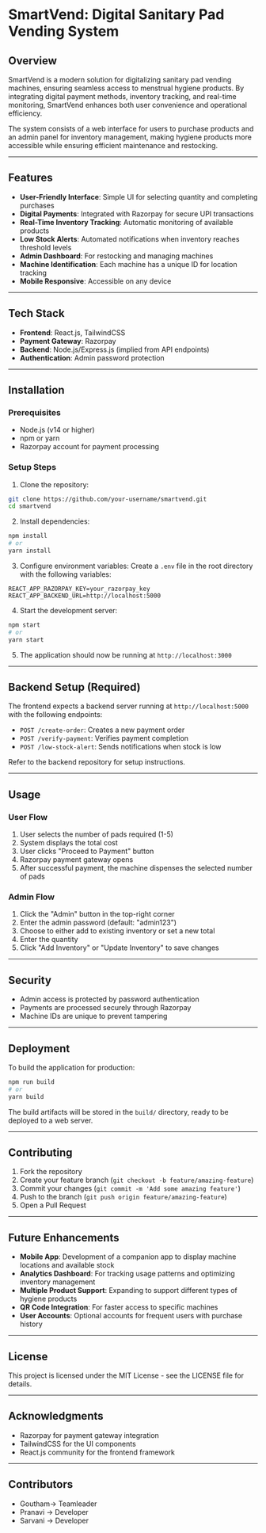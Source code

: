 # SmartVend: Digital Sanitary Pad Vending System

## Overview

SmartVend is a modern solution for digitalizing sanitary pad vending machines, ensuring seamless access to menstrual hygiene products. By integrating digital payment methods, inventory tracking, and real-time monitoring, SmartVend enhances both user convenience and operational efficiency.

The system consists of a web interface for users to purchase products and an admin panel for inventory management, making hygiene products more accessible while ensuring efficient maintenance and restocking.

---

## Features

- **User-Friendly Interface**: Simple UI for selecting quantity and completing purchases
- **Digital Payments**: Integrated with Razorpay for secure UPI transactions
- **Real-Time Inventory Tracking**: Automatic monitoring of available products
- **Low Stock Alerts**: Automated notifications when inventory reaches threshold levels
- **Admin Dashboard**: For restocking and managing machines
- **Machine Identification**: Each machine has a unique ID for location tracking
- **Mobile Responsive**: Accessible on any device

---

## Tech Stack

- **Frontend**: React.js, TailwindCSS
- **Payment Gateway**: Razorpay
- **Backend**: Node.js/Express.js (implied from API endpoints)
- **Authentication**: Admin password protection

---

## Installation

### Prerequisites

- Node.js (v14 or higher)
- npm or yarn
- Razorpay account for payment processing

### Setup Steps

1. Clone the repository:
```bash
git clone https://github.com/your-username/smartvend.git
cd smartvend
```

2. Install dependencies:
```bash
npm install
# or
yarn install
```

3. Configure environment variables:
Create a `.env` file in the root directory with the following variables:
```
REACT_APP_RAZORPAY_KEY=your_razorpay_key
REACT_APP_BACKEND_URL=http://localhost:5000
```

4. Start the development server:
```bash
npm start
# or
yarn start
```

5. The application should now be running at `http://localhost:3000`

---

## Backend Setup (Required)

The frontend expects a backend server running at `http://localhost:5000` with the following endpoints:

- `POST /create-order`: Creates a new payment order
- `POST /verify-payment`: Verifies payment completion
- `POST /low-stock-alert`: Sends notifications when stock is low

Refer to the backend repository for setup instructions.

---


## Usage

### User Flow

1. User selects the number of pads required (1-5)
2. System displays the total cost
3. User clicks "Proceed to Payment" button
4. Razorpay payment gateway opens
5. After successful payment, the machine dispenses the selected number of pads

### Admin Flow

1. Click the "Admin" button in the top-right corner
2. Enter the admin password (default: "admin123")
3. Choose to either add to existing inventory or set a new total
4. Enter the quantity
5. Click "Add Inventory" or "Update Inventory" to save changes

---

## Security

- Admin access is protected by password authentication
- Payments are processed securely through Razorpay
- Machine IDs are unique to prevent tampering

---

## Deployment

To build the application for production:

```bash
npm run build
# or
yarn build
```

The build artifacts will be stored in the `build/` directory, ready to be deployed to a web server.

---

## Contributing

1. Fork the repository
2. Create your feature branch (`git checkout -b feature/amazing-feature`)
3. Commit your changes (`git commit -m 'Add some amazing feature'`)
4. Push to the branch (`git push origin feature/amazing-feature`)
5. Open a Pull Request

---

## Future Enhancements

- **Mobile App**: Development of a companion app to display machine locations and available stock
- **Analytics Dashboard**: For tracking usage patterns and optimizing inventory management
- **Multiple Product Support**: Expanding to support different types of hygiene products
- **QR Code Integration**: For faster access to specific machines
- **User Accounts**: Optional accounts for frequent users with purchase history

---

## License

This project is licensed under the MIT License - see the LICENSE file for details.

---

## Acknowledgments

- Razorpay for payment gateway integration
- TailwindCSS for the UI components
- React.js community for the frontend framework

---

## Contributors

- Goutham-> Teamleader
- Pranavi -> Developer
- Sarvani -> Developer
